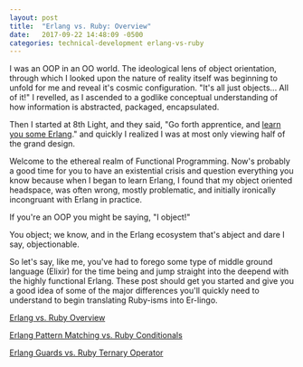 ```yaml
---
layout: post
title:  "Erlang vs. Ruby: Overview"
date:   2017-09-22 14:48:09 -0500
categories: technical-development erlang-vs-ruby
---
```


I was an OOP in an OO world.  The ideological lens of object orientation, through which I looked upon the nature of reality itself was beginning to unfold for me and reveal it's cosmic configuration. "It's all just objects... All of it!" I revelled, as I ascended to a godlike conceptual understanding of how information is abstracted, packaged, encapsulated.

Then I started at 8th Light, and they said, "Go forth apprentice, and [learn you some Erlang](http://learnyousomeerlang.com/)." and quickly I realized I was at most only viewing half of the grand design.      

Welcome to the ethereal realm of Functional Programming. Now's probably a good time for you to have an existential crisis and question everything you know because when I began to learn Erlang, I found that my object oriented headspace, was often wrong, mostly problematic, and initially ironically incongruant with Erlang in practice.

If you're an OOP you might be saying, "I object!" 

You object; we know, and in the Erlang ecosystem that's abject and dare I say, objectionable.

So let's say, like me, you've had to forego some type of middle ground language (Elixir) for the time being and jump straight into the deepend with the highly functional Erlang.  These post should get you started and give you a good idea of some of the major differences you'll quickly need to understand to begin translating Ruby-isms into Er-lingo.  

[Erlang vs. Ruby Overview](#)

[Erlang Pattern Matching vs. Ruby Conditionals](../../../2017/09/22/erlang-pattern-matching-vs-ruby-conditionals.html/)

[Erlang Guards vs. Ruby Ternary Operator](../../../2017/09/22/erlang-guards-vs-ruby-ternary-operator.html/)

